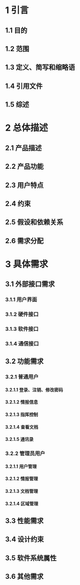 # 1 引言

## 1.1 目的

## 1.2 范围

## 1.3 定义、简写和缩略语

## 1.4 引用文件

## 1.5 综述

# 2 总体描述

## 2.1 产品描述

## 2.2 产品功能

## 2.3 用户特点

## 2.4 约束

## 2.5 假设和依赖关系

## 2.6 需求分配

# 3 具体需求

## 3.1 外部接口需求

### 3.1.1 用户界面

### 3.1.2 硬件接口

### 3.1.3 软件接口

### 3.1.4 通信接口

## 3.2 功能需求

### 3.2.1 普通用户

#### 3.2.1.1 登录、注销、修改密码

#### 3.2.1.2 情报信息

#### 3.2.1.3 指挥控制

#### 3.2.1.4 查看文档

#### 3.2.1.5 通讯录

### 3.2.2 管理员用户

#### 3.2.1.1 用户管理

#### 3.2.1.2 情报管理

#### 3.2.1.3 文档管理

#### 3.2.1.4 区域管理

## 3.3 性能需求

## 3.4 设计约束

## 3.5 软件系统属性

## 3.6 其他需求